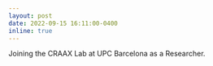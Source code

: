 ```yaml
---
layout: post
date: 2022-09-15 16:11:00-0400
inline: true
---
```


Joining the CRAAX Lab at UPC Barcelona as a Researcher.
